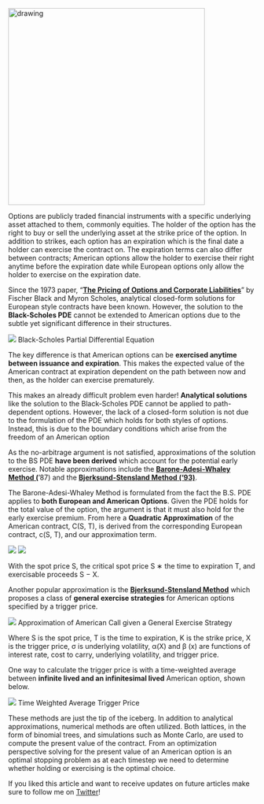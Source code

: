 <img src="https://miro.medium.com/max/1020/1*pJTKo5wO4iuJJ2fWQGAMXA.jpeg" alt="drawing" width="400"/>

Options are publicly traded financial instruments with a specific underlying asset attached to them, commonly equities. The holder of the option has the right to buy or sell the underlying asset at the strike price of the option. In addition to strikes, each option has an expiration which is the final date a holder can exercise the contract on. The expiration terms can also differ between contracts; American options allow the holder to exercise their right anytime before the expiration date while European options only allow the holder to exercise on the expiration date.

Since the 1973 paper, “[**The Pricing of Options and Corporate Liabilities**](https://www.journals.uchicago.edu/doi/10.1086/260062)” by Fischer Black and Myron Scholes, analytical closed-form solutions for European style contracts have been known. However, the solution to the **Black-Scholes PDE** cannot be extended to American options due to the subtle yet significant difference in their structures.

![](https://miro.medium.com/max/1400/1*pug7TSAEtkMWRpzbWimWlA.png)
Black-Scholes Partial Differential Equation

The key difference is that American options can be **exercised anytime between issuance and expiration**. This makes the expected value of the American contract at expiration dependent on the path between now and then, as the holder can exercise prematurely.

This makes an already difficult problem even harder! **Analytical solutions** like the solution to the Black-Scholes PDE cannot be applied  to path-dependent options. However, the lack of a closed-form solution is not due to the formulation of the PDE which holds for both styles of options. Instead, this is due to the boundary conditions which arise from the freedom of an American option

As the no-arbitrage argument is not satisfied, approximations of the solution to the BS PDE **have been derived** which account for the potential early exercise. Notable approximations include the [**Barone-Adesi-Whaley Method (**](https://www.deriscope.com/docs/Barone_Adesi_Whaley_1987.pdf)’87) and the [**Bjerksund-Stensland Method (‘93)**](https://www.sciencedirect.com/science/article/abs/pii/095652219390009H).

The Barone-Adesi-Whaley Method is formulated from the fact the B.S. PDE applies to **both European and American Options**. Given the PDE holds for the total value of the option, the argument is that it must also hold for the early exercise premium. From here a **Quadratic Approximation** of the American contract, C(S, T), is derived from the corresponding European contract, c(S, T), and our approximation term.

![](https://miro.medium.com/max/1400/1*SSGrIKDbSaOmVaamdTvhtQ.png)
![](https://miro.medium.com/max/1370/1*iGjtsBPLf9VPnq6ku8sefQ.png)

With the spot price S, the critical spot price S ∗ the time to expiration T, and exercisable proceeds S − X.

Another popular approximation is the  [**Bjerksund-Stensland Method**](https://www.sciencedirect.com/science/article/abs/pii/095652219390009H) which proposes a class of **general exercise strategies** for American options specified by a trigger price.

![](https://miro.medium.com/max/1400/1*8ccBCW6h6Gze-2rfaGJqiQ.png)
Approximation of American Call given a General Exercise Strategy

Where S is the spot price, T is the time to expiration, K is the strike price, X is the trigger price, σ is underlying volatility, α(X) and β (x) are functions of interest rate, cost to carry, underlying volatility, and trigger price.

One way to calculate the trigger price is with a time-weighted average between **infinite lived and an infinitesimal lived** American option, shown below.

![](https://miro.medium.com/max/1134/1*7sk1ciscMbtYMWJEgWOCDw.png)
Time Weighted Average Trigger Price

These methods are just the tip of the iceberg. In addition to analytical approximations, numerical methods are often utilized. Both lattices, in the form of binomial trees, and simulations such as Monte Carlo, are used to compute the present value of the contract. From an optimization perspective solving for the present value of an American option is an optimal stopping problem as at each timestep we need to determine whether holding or exercising is the optimal choice.

If you liked this article and want to receive updates on future articles make sure to follow me on [Twitter](https://twitter.com/jason_bohne)!
